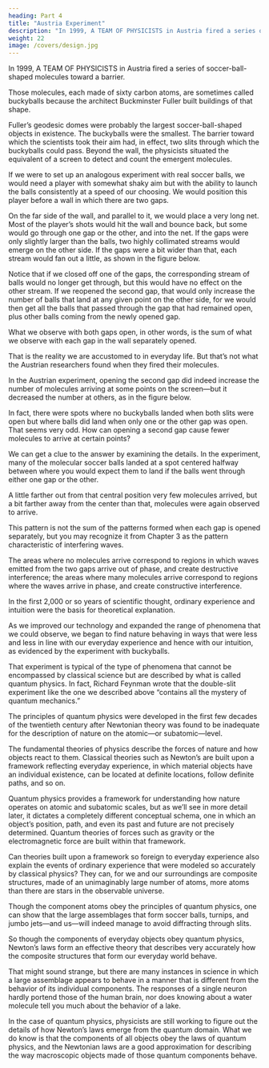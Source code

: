 ```yaml
---
heading: Part 4
title: "Austria Experiment"
description: "In 1999, A TEAM OF PHYSICISTS in Austria fired a series of soccer-ball-shaped molecules toward a barrier"
weight: 22
image: /covers/design.jpg
---
```



In 1999, A TEAM OF PHYSICISTS in Austria fired a series of soccer-ball-shaped molecules toward a barrier. 

Those molecules, each made of sixty carbon atoms, are sometimes called buckyballs because the architect Buckminster Fuller built buildings of that shape.

Fuller’s geodesic domes were probably the largest soccer-ball-shaped objects in existence. The buckyballs were the smallest. The barrier toward which the scientists took their aim had, in effect, two slits through which the buckyballs could pass. Beyond the wall, the physicists situated the equivalent of a screen to detect and count the emergent molecules.

If we were to set up an analogous experiment with real soccer balls, we would need a player with somewhat shaky aim but with the ability to launch the balls consistently at a speed of our choosing. We would position this player before a wall in which there are two gaps. 

On the far side of the wall, and parallel to it, we would place a very long net. Most of the player’s shots would hit the wall and bounce back, but some would go through one gap or the other, and into the net. If the gaps were only slightly larger than the balls, two highly collimated streams would emerge on the other side. If the gaps were a bit wider than that, each stream would fan out a little, as shown in the figure below.

Notice that if we closed off one of the gaps, the corresponding stream of balls would no longer get through, but this would have no effect on the other stream. If we reopened the second gap, that would only increase the number of balls that land at any given point on the other side, for we would then get all the balls that passed through the gap that had remained open, plus other balls coming from the newly opened gap. 

What we observe with both gaps open, in other words, is the sum of what we observe with each gap in the wall separately opened. 

That is the reality we are accustomed to in everyday life. But that’s not what the Austrian researchers found when they fired their molecules.

In the Austrian experiment, opening the second gap did indeed increase the number of molecules arriving at some points on the screen—but it decreased the number at others, as in the figure below. 

In fact, there were spots where no buckyballs landed when both slits were open but where balls did land when only one or the other gap was open. That seems very odd. How can opening a second gap cause fewer molecules to arrive at certain points?

We can get a clue to the answer by examining the details. In the experiment, many of the molecular soccer balls landed at a spot centered halfway between where you would expect them to land if the balls went through either one gap or the other. 

A little farther out from that central position very few molecules arrived, but a bit farther away from the center than that, molecules were again observed to arrive. 

This pattern is not the sum of the patterns formed when each gap is opened separately, but you may recognize it from Chapter 3 as the pattern characteristic of interfering waves. 

The areas where no molecules arrive correspond to regions in which waves emitted from the two gaps arrive out of phase, and create destructive interference; the areas where many molecules arrive correspond to regions where the waves arrive in phase, and create constructive interference.

In the first 2,000 or so years of scientific thought, ordinary experience and intuition were the basis for theoretical explanation. 

As we improved our technology and expanded the range of phenomena that we could observe, we began to find nature behaving in ways that were less and less in line with our everyday experience and hence with our intuition, as evidenced by the experiment with buckyballs. 

That experiment is typical of the type of phenomena that cannot be encompassed by classical science but are described by what is called quantum physics. In fact,
Richard Feynman wrote that the double-slit experiment like the one we described above “contains all the mystery of quantum mechanics.”

The principles of quantum physics were developed in the first few decades of the twentieth century after Newtonian theory was found to be inadequate for the description of nature on the atomic—or subatomic—level.

The fundamental theories of physics describe the forces of nature and how objects react to them. Classical theories such as Newton’s are built upon a framework reflecting everyday experience, in which material objects have an individual existence, can be located at definite locations, follow definite paths, and so on. 

Quantum physics provides a framework for understanding how nature operates on atomic and subatomic scales, but as we’ll see in more detail later, it dictates a completely different conceptual schema, one in which an object’s position, path, and even its past and future are not precisely determined. Quantum theories of forces such as gravity or the electromagnetic force are built within that framework.

Can theories built upon a framework so foreign to everyday experience also explain the events of
ordinary experience that were modeled so accurately by classical physics? They can, for we and
our surroundings are composite structures, made of an unimaginably large number of atoms, more
atoms than there are stars in the observable universe. 

Though the component atoms obey the principles of quantum physics, one can show that the large assemblages that form soccer balls,
turnips, and jumbo jets—and us—will indeed manage to avoid diffracting through slits.

So though
the components of everyday objects obey quantum physics, Newton’s laws form an effective
theory that describes very accurately how the composite structures that form our everyday world
behave.

That might sound strange, but there are many instances in science in which a large assemblage
appears to behave in a manner that is different from the behavior of its individual components. The
responses of a single neuron hardly portend those of the human brain, nor does knowing about a
water molecule tell you much about the behavior of a lake. 

In the case of quantum physics, physicists are still working to figure out the details of how Newton’s laws emerge from the
quantum domain. What we do know is that the components of all objects obey the laws of
quantum physics, and the Newtonian laws are a good approximation for describing the way
macroscopic objects made of those quantum components behave.

